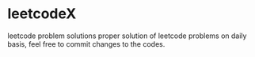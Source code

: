 # leetcodeX
leetcode problem solutions 
proper solution of leetcode problems on daily basis, feel free to commit changes to the codes.
